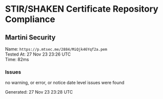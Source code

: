 # STIR/SHAKEN Certificate Repository Compliance

## Martini Security

Name: `https://p.mtsec.me/2884/MiQjk46Yqf2a.pem`\
Tested At: 27 Nov 23 23:26 UTC\
Time: 82ms

### Issues

no warning, or error, or notice date level issues were found

Generated: 27 Nov 23 23:28 UTC